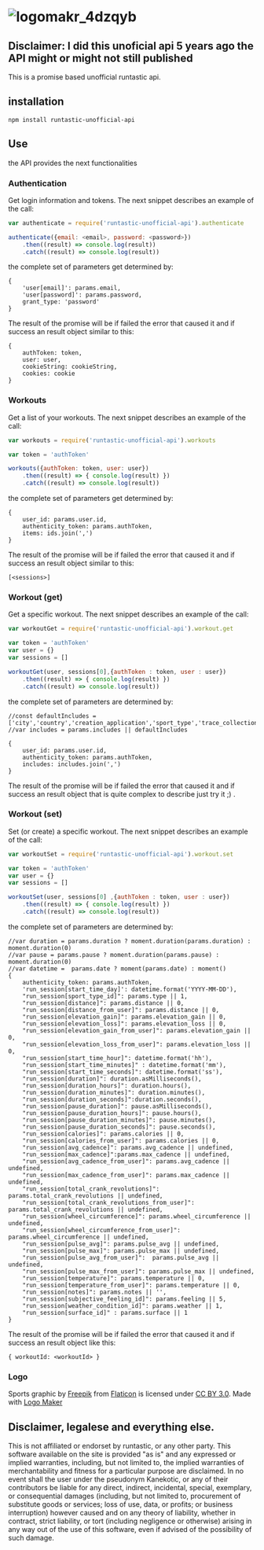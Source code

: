# ![logomakr_4dzqyb](https://cloud.githubusercontent.com/assets/3071208/23109294/74bb4208-f6dd-11e6-9f09-24e7ac0d9d28.png)

## Disclaimer: I did this unoficial api 5 years ago the API might or might not still published

This is a promise based unofficial runtastic api.

## installation 

```
npm install runtastic-unofficial-api
```

## Use

the API provides the next functionalities

### Authentication

Get login information and tokens. The next snippet describes an example of the call:

```js
var authenticate = require('runtastic-unofficial-api').authenticate

authenticate({email: <email>, password: <password>})
    .then((result) => console.log(result))
    .catch((result) => console.log(result))

```

the complete set of parameters get determined by:
```
{
    'user[email]': params.email,
    'user[password]': params.password,
    grant_type: 'password'
}
```

The result of the promise will be if failed the error that caused it and if success an result object similar to this:

```
{
    authToken: token,
    user: user,
    cookieString: cookieString,
    cookies: cookie
}
```

### Workouts

Get a list of your workouts. The next snippet describes an example of the call:

```js
var workouts = require('runtastic-unofficial-api').workouts

var token = 'authToken'

workouts({authToken: token, user: user})
    .then((result) => { console.log(result) })
    .catch((result) => console.log(result))

```

the complete set of parameters get determined by:
```
{
    user_id: params.user.id,
    authenticity_token: params.authToken,
    items: ids.join(',')
}
```

The result of the promise will be if failed the error that caused it and if success an result object similar to this:

```
[<sessions>]
```

### Workout (get)

Get a specific workout. The next snippet describes an example of the call:

```js
var workoutGet = require('runtastic-unofficial-api').workout.get

var token = 'authToken'
var user = {}
var sessions = []

workoutGet(user, sessions[0],{authToken : token, user : user})
    .then((result) => { console.log(result) })
    .catch((result) => console.log(result))

```

the complete set of parameters are determined by:
```
//const defaultIncludes = ['city','country','creation_application','sport_type','trace_collection','zones','sharing_token','neighbourhood']
//var includes = params.includes || defaultIncludes

{
    user_id: params.user.id,
    authenticity_token: params.authToken,
    includes: includes.join(',')
}
```

The result of the promise will be if failed the error that caused it and if success an result object that is quite complex to describe just try it ;) .

### Workout (set)

Set (or create) a specific workout. The next snippet describes an example of the call:

```js
var workoutSet = require('runtastic-unofficial-api').workout.set

var token = 'authToken'
var user = {}
var sessions = []

workoutSet(user, sessions[0] ,{authToken : token, user : user})
    .then((result) => { console.log(result) })
    .catch((result) => console.log(result))

```

the complete set of parameters are determined by:
```
//var duration = params.duration ? moment.duration(params.duration) : moment.duration(0)
//var pause = params.pause ? moment.duration(params.pause) : moment.duration(0)
//var datetime =  params.date ? moment(params.date) : moment()
{
    authenticity_token: params.authToken,
    'run_session[start_time_day]': datetime.format('YYYY-MM-DD'),
    "run_session[sport_type_id]": params.type || 1,
    "run_session[distance]": params.distance || 0,
    "run_session[distance_from_user]": params.distance || 0,
    "run_session[elevation_gain]": params.elevation_gain || 0,
    "run_session[elevation_loss]": params.elevation_loss || 0,
    "run_session[elevation_gain_from_user]": params.elevation_gain || 0,
    "run_session[elevation_loss_from_user]": params.elevation_loss || 0,
    "run_session[start_time_hour]": datetime.format('hh'),
    "run_session[start_time_minutes]" : datetime.format('mm'),
    "run_session[start_time_seconds]": datetime.format('ss'),
    "run_session[duration]": duration.asMilliseconds(),
    "run_session[duration_hours]": duration.hours(),
    "run_session[duration_minutes]": duration.minutes(),
    "run_session[duration_seconds]":duration.seconds(),
    "run_session[pause_duration]": pause.asMilliseconds(),
    "run_session[pause_duration_hours]": pause.hours(),
    "run_session[pause_duration_minutes]": pause.minutes(),
    "run_session[pause_duration_seconds]": pause.seconds(),
    "run_session[calories]": params.calories || 0,
    "run_session[calories_from_user]": params.calories || 0,
    "run_session[avg_cadence]": params.avg_cadence || undefined,
    "run_session[max_cadence]":params.max_cadence || undefined,
    "run_session[avg_cadence_from_user]": params.avg_cadence || undefined,
    "run_session[max_cadence_from_user]": params.max_cadence || undefined,
    "run_session[total_crank_revolutions]": params.total_crank_revolutions || undefined,
    "run_session[total_crank_revolutions_from_user]": params.total_crank_revolutions || undefined,
    "run_session[wheel_circumference]": params.wheel_circumference || undefined,
    "run_session[wheel_circumference_from_user]": params.wheel_circumference || undefined,
    "run_session[pulse_avg]": params.pulse_avg || undefined,
    "run_session[pulse_max]": params.pulse_max || undefined,
    "run_session[pulse_avg_from_user]":  params.pulse_avg || undefined,
    "run_session[pulse_max_from_user]": params.pulse_max || undefined,
    "run_session[temperature]": params.temperature || 0,
    "run_session[temperature_from_user]": params.temperature || 0,
    "run_session[notes]": params.notes || '',
    "run_session[subjective_feeling_id]": params.feeling || 5,
    "run_session[weather_condition_id]": params.weather || 1,
    "run_session[surface_id]" : params.surface || 1
}
```

The result of the promise will be if failed the error that caused it and if success an result object like this:

```
{ workoutId: <workoutId> }
```

### Logo 

Sports graphic by <a href="http://www.flaticon.com/authors/freepik">Freepik</a> from <a href="http://www.flaticon.com/">Flaticon</a> is licensed under <a href="http://creativecommons.org/licenses/by/3.0/" title="Creative Commons BY 3.0">CC BY 3.0</a>. Made with <a href="http://logomakr.com" title="Logo Maker">Logo Maker</a>

## Disclaimer, legalese and everything else.

This is not affiliated or endorset by runtastic, or any other party. This software available on the site is provided "as is" and any expressed or implied warranties, including, but not limited to, the implied warranties of merchantability and fitness for a particular purpose are disclaimed. In no event shall the user under the pseudonym Kanekotic, or any of their contributors be liable for any direct, indirect, incidental, special, exemplary, or consequential damages (including, but not limited to, procurement of substitute goods or services; loss of use, data, or profits; or business interruption) however caused and on any theory of liability, whether in contract, strict liability, or tort (including negligence or otherwise) arising in any way out of the use of this software, even if advised of the possibility of such damage.
